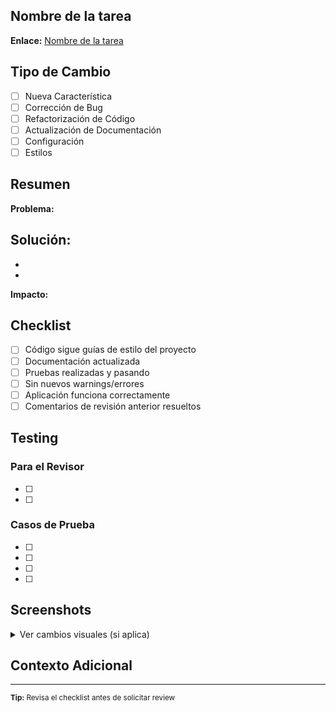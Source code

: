 ## Nombre de la tarea

**Enlace:** [Nombre de la tarea]() <!-- Agregar link de Asana/Jira aquí -->

## Tipo de Cambio

- [ ] Nueva Característica
- [ ] Corrección de Bug  
- [ ] Refactorización de Código
- [ ] Actualización de Documentación
- [ ] Configuración
- [ ] Estilos

## Resumen

**Problema:** 

**Solución:**
- 
- 
- 

**Impacto:** 

## Checklist

- [ ] Código sigue guías de estilo del proyecto
- [ ] Documentación actualizada
- [ ] Pruebas realizadas y pasando
- [ ] Sin nuevos warnings/errores
- [ ] Aplicación funciona correctamente
- [ ] Comentarios de revisión anterior resueltos

## Testing

### Para el Revisor
- [ ] 
- [ ] 

### Casos de Prueba
- [ ] 
- [ ] 
- [ ] 
- [ ] 

## Screenshots

<details>
<summary>Ver cambios visuales (si aplica)</summary>

**Antes:**
<!-- Imagen del estado anterior -->

**Después:**  
<!-- Imagen del estado actual -->

</details>

## Contexto Adicional



---
<sub>**Tip:** Revisa el checklist antes de solicitar review</sub>
